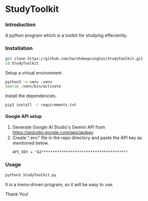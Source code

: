 # StudyToolkit

### Introduction
A python program which is a toolkit for studying effeciently.

### Installation

```bash
git clone https://github.com/harshdeepsinghin/StudyToolkit.git
cd StudyToolkit
```

Setup a virtual environment.

```bash
python3 -m venv .venv
source .venv/bin/activate
```

Install the dependencies.

```bash
pip3 install -r requirements.txt
```

#### Google API setup

1. Generate Google AI Studio's Gemini API from https://aistudio.google.com/app/apikey.
2. Create ".env" file in the repo directory and paste the API key as mentioned below.
    ```
    API_KEY = "AI**************************************"
    ```

### Usage

```bash
python3 StudyToolkit.py
```

It is a menu-driven program, so it will be easy to use.

Thank You!
